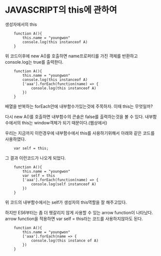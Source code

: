 JAVASCRIPT의 this에 관하여
=======================

생성자에서의 this

~~~
	function A(){
		this.name = "youngwon"
		console.log(this instanceof A)
	}
~~~
위 코드이후에 new A()를 호출하면 name프로퍼티를 가진 객체를 반환하고 console.log는 true를 출력한다.

~~~
	function A(){
		this.name = "youngwon"
		console.log(this instanceof A)
		['aaa'].forEach(function(name) => {
			console.log(this instanceof A)
		})
	}
~~~
배열을 반복하는 forEach안에 내부함수가있는것에 주목하자.
이때 this는 무엇일까?

다시 new A()를 호출하면 내부함수의 콘솔은 false를 출력하는것을 볼 수 있다.
내부함수에서의 this는 window객체가 되기 때문이다.(웹상에서)

우리는 지금까지 이런경우에 내부함수에서 this를 사용하기위해서 아래와 같은 코드를 사용하였다.
~~~
	var self = this;
~~~

그 결과 이런코드가 나오게 되었다.
~~~
	function A(){
		this.name = "youngwon"
		var self = this
		['aaa'].forEach(function(name) => {
			console.log(self instanceof A)
		})
	}
~~~
위 코드의 내부함수에서는 self가 생성자의 this역할을 잘 해주고있다.

하지만 ES6부터는 좀 더 헷갈리지 않게 사용할 수 있는 arrow function이 나타났다.
arrow function을 적용하면 var self = this라는 코드를 사용하지않아도 된다.
~~~
	function A(){
		this.name = "youngwon"
		['aaa'].forEach(name => {
			console.log(this instance of A)
		})
	}
~~~
